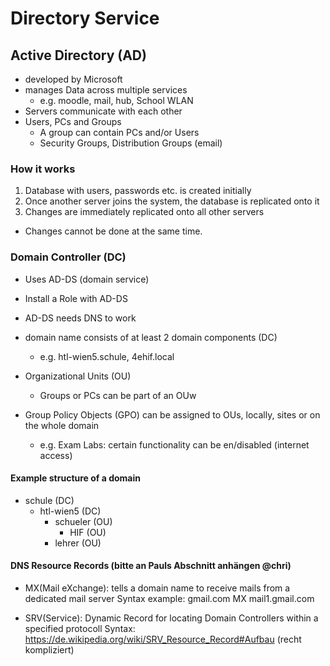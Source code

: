 # Directory Service

## Active Directory (AD) 

- developed by Microsoft
- manages Data across multiple services
   - e.g. moodle, mail, hub, School WLAN
- Servers communicate with each other
- Users, PCs and Groups
    - A group can contain PCs and/or Users
    - Security Groups, Distribution Groups (email)

### How it works

1. Database with users, passwords etc. is created initially
2. Once another server joins the system, the database is replicated onto it
3. Changes are immediately replicated onto all other servers

- Changes cannot be done at the same time. 

### Domain Controller (DC)

- Uses AD-DS (domain service)
- Install a Role with AD-DS 
- AD-DS needs DNS to work

- domain name consists of at least 2 domain components (DC)
    - e.g. htl-wien5.schule, 4ehif.local
- Organizational Units (OU)
    - Groups or PCs can be part of an OUw
- Group Policy Objects (GPO) can be assigned to OUs, locally, sites or on the whole domain
    - e.g. Exam Labs: certain functionality can be en/disabled (internet access)

#### Example structure of a domain 

- schule (DC)
    - htl-wien5 (DC)
        - schueler (OU)
            - HIF (OU)
        - lehrer (OU)


#### DNS Resource Records (bitte an Pauls Abschnitt anhängen @chri)

- MX(Mail eXchange): tells a domain name to receive mails from a dedicated mail server
         Syntax example:  gmail.com MX mail1.gmail.com

- SRV(Service): Dynamic Record for locating Domain Controllers within a specified protocoll
         Syntax: https://de.wikipedia.org/wiki/SRV_Resource_Record#Aufbau (recht kompliziert)
